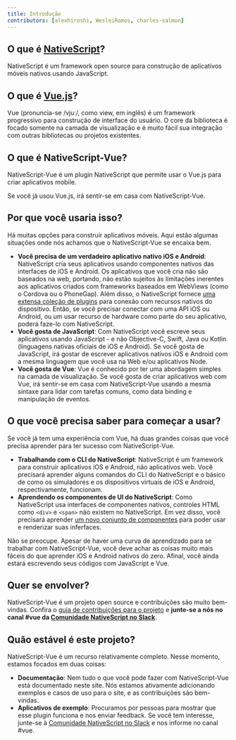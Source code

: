 ```yaml
---
title: Introdução
contributors: [alexhiroshi, WesleiRamos, charles-salmon]
---
```


## O que é [NativeScript](https://www.nativescript.org/)?

NativeScript é um framework open source para construção de aplicativos móveis nativos usando JavaScript.

## O que é [Vue.js](https://vuejs.org/)?

Vue (pronuncia-se /vjuː/, como view, em inglês) é um framework progressivo para construção de interface do usuário. O core da biblioteca é focado somente na camada de visualização e é muito fácil sua integração com outras bibliotecas ou projetos existentes.

## O que é NativeScript-Vue?

NativeScript-Vue é um plugin NativeScript que permite usar o Vue.js para criar aplicativos mobile.

Se você já usou Vue.js, irá sentir-se em casa com NativeScript-Vue.

## Por que você usaria isso?

Há muitas opções para construir aplicativos móveis. Aqui estão algumas situações onde nós achamos que o NativeScript-Vue se encaixa bem.

* **Você precisa de um verdadeiro aplicativo nativo iOS e Android**: NativeScript cria seus aplicativos usando componentes nativos das interfaces de iOS e Android. Os aplicativos que você cria não são baseados na web, portando, não estão sujeitos às limitações inerentes aos aplicativos criados com frameworks baseados em WebViews (como o Cordova ou o PhoneGap). Além disso, o NativeScript fornece [uma extensa coleção de plugins](http://market.nativescript.org/) para conexão com recursos nativos do dispositivo. Então, se você precisar conectar com uma API iOS ou Android, ou um usar recurso de hardware como parte do seu aplicativo, poderá faze-lo com NativeScript.
* **Você gosta de JavaScript**: Com NativeScript você escreve seus aplicativos usando JavaScript - e não Objective-C, Swift, Java ou Kotlin (linguagens nativas oficiais de iOS e Android). Se você gosta de JavaScript, irá gostar de escrever aplicativos nativos iOS e Android com a mesma linguagem que você usa na Web e/ou aplicativos Node.
* **Você gosta de Vue**: Vue é conhecido por ter uma abordagem simples na camada de visualização. Se você gosta de criar aplicativos web com Vue, irá sentir-se em casa com NativeScript-Vue usando a mesma sintaxe para lidar com tarefas comuns, como data binding e manipulação de eventos.

## O que você precisa saber para começar a usar?

Se você já tem uma experiência com Vue, há duas grandes coisas que você precisa aprender para ter sucesso com NativeScript-Vue.

* **Trabalhando com o CLI do NativeScript**: NativeScript é um framework para construir aplicativos iOS e Android, não aplicativos web. Você precisará aprender alguns comandos do CLI do NativeScript e o básico de como os simuladores e os dispositivos virtuais de iOS e Android, respectivamente, funcionam.
* **Aprendendo os componentes de UI do NativeScript**: Como NativeScript usa interfaces de componentes nativos, controles HTML como `<div>` e `<span>` não existem no NativeScript. Em vez disso, você precisará aprender [um novo conjunto de componentes](https://docs.nativescript.org/ui/components) para poder usar e renderizar suas inferfaces.

Não se preocupe. Apesar de haver uma curva de aprendizado para se trabalhar com NativeScript-Vue, você deve achar as coisas muito mais fáceis do que aprender iOS e Android nativos do zero. Afinal, você ainda estará escrevendo seus códigos com JavaScript e Vue.

## Quer se envolver?

NativeScript-Vue é um projeto open source e contribuições são muito bem-vindas. Confira o [guia de contribuições para o projeto](https://github.com/nativescript-vue/nativescript-vue/blob/master/CONTRIBUTING.md) e **junte-se a nós no canal #vue da [Comunidade NativeScript no Slack](https://www.nativescript.org/slack-invitation-form)**.

## Quão estável é este projeto?

NativeScript-Vue é um recurso relativamente completo. Nesse momento, estamos focados em duas coisas:

* **Documentação**: Nem tudo o que você pode fazer com NativeScript-Vue está documentado neste site. Nós estamos ativamente adicionando exemplos e casos de uso para o site, e as contribuições são bem-vindas.
* **Aplicativos de exemplo**: Procuramos por pessoas para mostrar que esse plugin funciona e nos enviar feedback. Se você tem interesse, junte-se à [Comunidade NativeScript no Slack](https://www.nativescript.org/slack-invitation-form) e nos informe no canal #vue.
